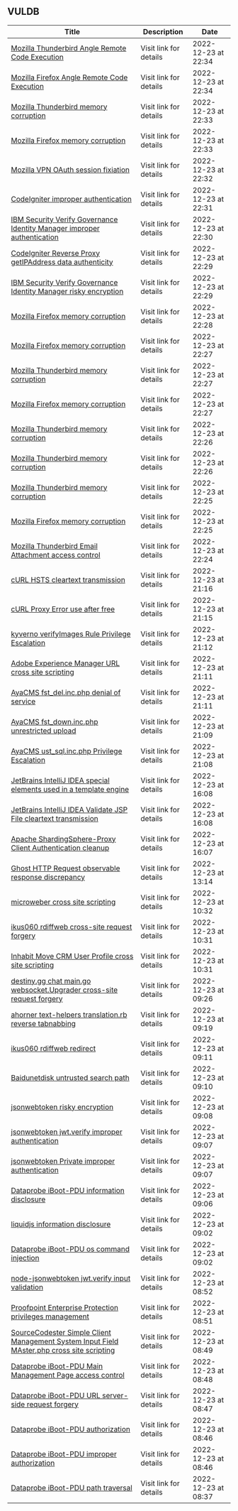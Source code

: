 ## VULDB
|Title|Description|Date|
|---|---|---|
| [Mozilla Thunderbird Angle Remote Code Execution](https://vuldb.com/?id.216553) | Visit link for details | 2022-12-23 at 22:34 |
| [Mozilla Firefox Angle Remote Code Execution](https://vuldb.com/?id.216552) | Visit link for details | 2022-12-23 at 22:34 |
| [Mozilla Thunderbird memory corruption](https://vuldb.com/?id.216551) | Visit link for details | 2022-12-23 at 22:33 |
| [Mozilla Firefox memory corruption](https://vuldb.com/?id.216550) | Visit link for details | 2022-12-23 at 22:33 |
| [Mozilla VPN OAuth session fixiation](https://vuldb.com/?id.216549) | Visit link for details | 2022-12-23 at 22:32 |
| [CodeIgniter improper authentication](https://vuldb.com/?id.216548) | Visit link for details | 2022-12-23 at 22:31 |
| [IBM Security Verify Governance Identity Manager improper authentication](https://vuldb.com/?id.216547) | Visit link for details | 2022-12-23 at 22:30 |
| [CodeIgniter Reverse Proxy getIPAddress data authenticity](https://vuldb.com/?id.216546) | Visit link for details | 2022-12-23 at 22:29 |
| [IBM Security Verify Governance Identity Manager risky encryption](https://vuldb.com/?id.216545) | Visit link for details | 2022-12-23 at 22:29 |
| [Mozilla Firefox memory corruption](https://vuldb.com/?id.216544) | Visit link for details | 2022-12-23 at 22:28 |
| [Mozilla Firefox memory corruption](https://vuldb.com/?id.216543) | Visit link for details | 2022-12-23 at 22:27 |
| [Mozilla Thunderbird memory corruption](https://vuldb.com/?id.216542) | Visit link for details | 2022-12-23 at 22:27 |
| [Mozilla Firefox memory corruption](https://vuldb.com/?id.216541) | Visit link for details | 2022-12-23 at 22:27 |
| [Mozilla Thunderbird memory corruption](https://vuldb.com/?id.216540) | Visit link for details | 2022-12-23 at 22:26 |
| [Mozilla Thunderbird memory corruption](https://vuldb.com/?id.216539) | Visit link for details | 2022-12-23 at 22:26 |
| [Mozilla Thunderbird memory corruption](https://vuldb.com/?id.216538) | Visit link for details | 2022-12-23 at 22:25 |
| [Mozilla Firefox memory corruption](https://vuldb.com/?id.216537) | Visit link for details | 2022-12-23 at 22:25 |
| [Mozilla Thunderbird Email Attachment access control](https://vuldb.com/?id.216536) | Visit link for details | 2022-12-23 at 22:24 |
| [cURL HSTS cleartext transmission](https://vuldb.com/?id.216535) | Visit link for details | 2022-12-23 at 21:16 |
| [cURL Proxy Error use after free](https://vuldb.com/?id.216534) | Visit link for details | 2022-12-23 at 21:15 |
| [kyverno verifyImages Rule Privilege Escalation](https://vuldb.com/?id.216533) | Visit link for details | 2022-12-23 at 21:12 |
| [Adobe Experience Manager URL cross site scripting](https://vuldb.com/?id.216532) | Visit link for details | 2022-12-23 at 21:11 |
| [AyaCMS fst_del.inc.php denial of service](https://vuldb.com/?id.216531) | Visit link for details | 2022-12-23 at 21:11 |
| [AyaCMS fst_down.inc.php unrestricted upload](https://vuldb.com/?id.216530) | Visit link for details | 2022-12-23 at 21:09 |
| [AyaCMS ust_sql.inc.php Privilege Escalation](https://vuldb.com/?id.216529) | Visit link for details | 2022-12-23 at 21:08 |
| [JetBrains IntelliJ IDEA special elements used in a template engine](https://vuldb.com/?id.216528) | Visit link for details | 2022-12-23 at 16:08 |
| [JetBrains IntelliJ IDEA Validate JSP File cleartext transmission](https://vuldb.com/?id.216527) | Visit link for details | 2022-12-23 at 16:08 |
| [Apache ShardingSphere-Proxy Client Authentication cleanup](https://vuldb.com/?id.216526) | Visit link for details | 2022-12-23 at 16:07 |
| [Ghost HTTP Request observable response discrepancy](https://vuldb.com/?id.216525) | Visit link for details | 2022-12-23 at 13:14 |
| [microweber cross site scripting](https://vuldb.com/?id.216524) | Visit link for details | 2022-12-23 at 10:32 |
| [ikus060 rdiffweb cross-site request forgery](https://vuldb.com/?id.216523) | Visit link for details | 2022-12-23 at 10:31 |
| [Inhabit Move CRM User Profile cross site scripting](https://vuldb.com/?id.216522) | Visit link for details | 2022-12-23 at 10:31 |
| [destiny.gg chat main.go websocket.Upgrader cross-site request forgery](https://vuldb.com/?id.216521) | Visit link for details | 2022-12-23 at 09:26 |
| [ahorner text-helpers translation.rb reverse tabnabbing](https://vuldb.com/?id.216520) | Visit link for details | 2022-12-23 at 09:19 |
| [ikus060 rdiffweb redirect](https://vuldb.com/?id.216519) | Visit link for details | 2022-12-23 at 09:11 |
| [Baidunetdisk untrusted search path](https://vuldb.com/?id.216518) | Visit link for details | 2022-12-23 at 09:10 |
| [jsonwebtoken risky encryption](https://vuldb.com/?id.216517) | Visit link for details | 2022-12-23 at 09:08 |
| [jsonwebtoken jwt.verify improper authentication](https://vuldb.com/?id.216516) | Visit link for details | 2022-12-23 at 09:07 |
| [jsonwebtoken Private improper authentication](https://vuldb.com/?id.216515) | Visit link for details | 2022-12-23 at 09:07 |
| [Dataprobe iBoot-PDU information disclosure](https://vuldb.com/?id.216514) | Visit link for details | 2022-12-23 at 09:06 |
| [liquidjs information disclosure](https://vuldb.com/?id.216513) | Visit link for details | 2022-12-23 at 09:02 |
| [Dataprobe iBoot-PDU os command injection](https://vuldb.com/?id.216512) | Visit link for details | 2022-12-23 at 09:02 |
| [node-jsonwebtoken jwt.verify input validation](https://vuldb.com/?id.216511) | Visit link for details | 2022-12-23 at 08:52 |
| [Proofpoint Enterprise Protection privileges management](https://vuldb.com/?id.216510) | Visit link for details | 2022-12-23 at 08:51 |
| [SourceCodester Simple Client Management System Input Field MAster.php cross site scripting](https://vuldb.com/?id.216509) | Visit link for details | 2022-12-23 at 08:49 |
| [Dataprobe iBoot-PDU Main Management Page access control](https://vuldb.com/?id.216508) | Visit link for details | 2022-12-23 at 08:48 |
| [Dataprobe iBoot-PDU URL server-side request forgery](https://vuldb.com/?id.216507) | Visit link for details | 2022-12-23 at 08:47 |
| [Dataprobe iBoot-PDU authorization](https://vuldb.com/?id.216506) | Visit link for details | 2022-12-23 at 08:46 |
| [Dataprobe iBoot-PDU improper authorization](https://vuldb.com/?id.216505) | Visit link for details | 2022-12-23 at 08:46 |
| [Dataprobe iBoot-PDU path traversal](https://vuldb.com/?id.216504) | Visit link for details | 2022-12-23 at 08:37 |
